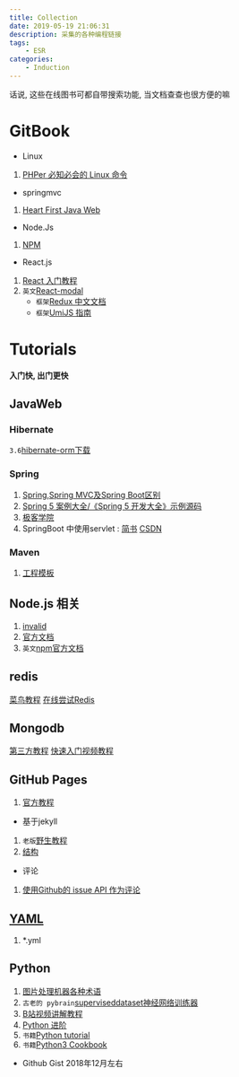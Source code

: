 ```yaml
---
title: Collection
date: 2019-05-19 21:06:31
description: 采集的各种编程链接
tags:
    - ESR
categories:
    - Induction
---
```



话说, 这些在线图书可都自带搜索功能, 当文档查查也很方便的嘛

# GitBook
- Linux
1. [PHPer 必知必会的 Linux 命令](https://linux.hellocode.name/)

- springmvc
1. [Heart First Java Web](https://skyline75489.github.io/Heart-First-JavaWeb/)

- Node.Js
1. [NPM](https://wohugb.gitbooks.io/npm/content/index.html)

- React.js
1. [React 入门教程](https://hulufei.gitbooks.io/react-tutorial/content/index.html)
2. `英文`[React-modal](https://reactcommunity.org/react-modal/)
    - `框架`[Redux 中文文档](https://cn.redux.js.org/)
    - `框架`[UmiJS 指南](https://umijs.org/zh/guide/)


# Tutorials
**入门快, 出门更快**

## JavaWeb
### Hibernate
`3.6`[hibernate-orm下载](https://github.com/hibernate/hibernate-orm/releases/tag/3.6.10.Final)

### Spring
1. [Spring,Spring MVC及Spring Boot区别](https://www.jianshu.com/p/42620a0a2c33)
2. [Spring 5 案例大全/《Spring 5 开发大全》示例源码](https://github.com/waylau/spring-5-book)
3. [极客学院](https://wiki.jikexueyuan.com/project/spring/architecture.html)
4. SpringBoot 中使用servlet :
    [简书](https://www.jianshu.com/p/2e7a0cef7339)
    [CSDN](https://blog.csdn.net/catoop/article/details/50501686)

### Maven
1. [工程模板](https://wiki.jikexueyuan.com/project/maven/project-templates.html)

## Node.js 相关
1.  [invalid](https://fraserxu.me/2014/08/26/react-state-basics/)
2. [官方文档](https://react.docschina.org/docs/create-a-new-react-app.html)
3. `英文`[npm官方文档](https://docs.npmjs.com/)


## redis
[菜鸟教程](https://www.runoob.com/redis/redis-install.html)
[在线尝试Redis](https://try.redis.io/)


## Mongodb
[第三方教程](https://github.com/qianjiahao/MongoDB/wiki/MongoDB简介)
[快速入门视频教程](https://www.bilibili.com/video/av13930686/?p=4)


## GitHub Pages
1. [官方教程](https://pages.github.com/)
- 基于jekyll
1. `老版`[野生教程](https://www.jianshu.com/p/fabb01427203)
2. [结构](https://www.jianshu.com/p/50d97f32e558)
- 评论
1. [使用Github的 issue API 作为评论](https://wingjay.com/2017/06/08/rebuild-personal-blog/)

## [YAML](https://zh.wikipedia.org/wiki/YAML)
1. *.yml

## Python
1. [图片处理机器各种术语](https://blog.csdn.net/icamera0/article/details/50843172)
2. `古老的 pybrain`[superviseddataset神经网络训练器](http://pybrain.org/docs/api/datasets/superviseddataset.html)
3. [B站视频讲解教程](https://www.bilibili.com/video/av15532370)
4. [Python 进阶](https://eastlakeside.gitbooks.io/interpy-zh/content/)
5. `书籍`[Python tutorial](https://www.pythondoc.com/pythontutorial3/appetite.html)
6. `书籍`[Python3 Cookbook](https://python3-cookbook.readthedocs.io/zh_CN/latest/index.html)

- Github Gist 2018年12月左右

